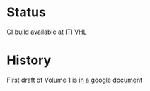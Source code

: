 # Status

CI build available at [ITI VHL](https://build.fhir.org/ig/IHE/ITI.VHL/branches/master/index.html)

# History

First draft of Volume 1 is [in a google document](https://docs.google.com/document/d/1yidC89m90LsoYU89dkodLU2Wd8BBNAzjAchrRbO51uE/edit?tab=t.0)

